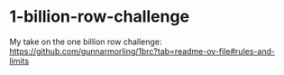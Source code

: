 # 1-billion-row-challenge
My take on the one billion row challenge: https://github.com/gunnarmorling/1brc?tab=readme-ov-file#rules-and-limits
